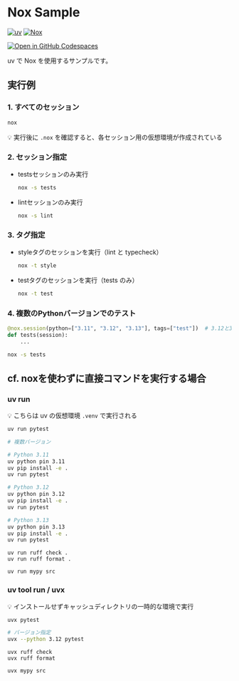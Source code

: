 # Nox Sample

[![uv](https://img.shields.io/endpoint?url=https://raw.githubusercontent.com/astral-sh/uv/main/assets/badge/v0.json)](https://github.com/astral-sh/uv)
[![Nox](https://img.shields.io/badge/%F0%9F%A6%8A-Nox-D85E00.svg)](https://github.com/wntrblm/nox)

[![Open in GitHub Codespaces](https://github.com/codespaces/badge.svg)](https://codespaces.new/ntkm61027/nox-sample)

uv で Nox を使用するサンプルです。


## 実行例

### 1. すべてのセッション

```bash
nox
```
💡 実行後に `.nox` を確認すると、各セッション用の仮想環境が作成されている

### 2. セッション指定
- testsセッションのみ実行
  ```bash
  nox -s tests
  ```
- lintセッションのみ実行
  ```bash
  nox -s lint
  ```

### 3. タグ指定
- styleタグのセッションを実行（lint と typecheck）
  ```bash
  nox -t style
  ```
- testタグのセッションを実行（tests のみ）
  ```bash
  nox -t test
  ```

### 4. 複数のPythonバージョンでのテスト

```python
@nox.session(python=["3.11", "3.12", "3.13"], tags=["test"])  # 3.12と3.13を追加
def tests(session):
    ...
```
```bash
nox -s tests
```
  
## cf. noxを使わずに直接コマンドを実行する場合

### uv run
💡 こちらは uv の仮想環境 `.venv` で実行される
```bash
uv run pytest
```
```bash
# 複数バージョン

# Python 3.11
uv python pin 3.11
uv pip install -e .
uv run pytest

# Python 3.12
uv python pin 3.12
uv pip install -e .
uv run pytest

# Python 3.13
uv python pin 3.13
uv pip install -e .
uv run pytest
```
```
uv run ruff check .
uv run ruff format .
```
```bash
uv run mypy src
```

### uv tool run / uvx
💡 インストールせずキャッシュディレクトリの一時的な環境で実行
```bash
uvx pytest

# バージョン指定
uvx --python 3.12 pytest
```
```
uvx ruff check
uvx ruff format
```
```bash
uvx mypy src
```